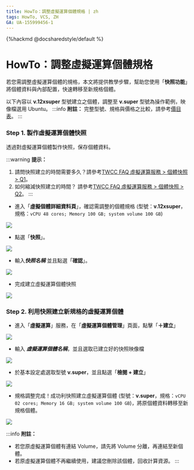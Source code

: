 ```yaml
---
title: HowTo：調整虛擬運算個體規格 | zh
tags: HowTo, VCS, ZH
GA: UA-155999456-1
---
```


{%hackmd @docsharedstyle/default %}

# HowTo：調整虛擬運算個體規格

若您需調整虛擬運算個體的規格，本文將提供教學步驟，幫助您使用「**快照功能**」將個體資料與內部配置，快速轉移至新規格個體。

以下內容以 **v.12xsuper** 型號建立之個體，調整至 **v.super** 型號為操作範例，映像檔選用 Ubuntu。
:::info 
<i class="fa fa-paperclip fa-20" aria-hidden="true"></i> **附註：** 完整型號、規格與價格之比較，請參考[<ins>價目表</ins>](https://www.twcc.ai/doc?page=price#%E8%99%9B%E6%93%AC%E9%81%8B%E7%AE%97%E6%9C%8D%E5%8B%99-Virtual-Compute-Service-VCS-%E2%80%BB-%E5%8D%B3%E5%B0%87%E7%99%BC%E5%94%AE%EF%BC%8C%E8%AB%8B%E6%B4%BD%E5%AE%A2%E6%9C%8D%E4%BA%BA%E5%93%A1%E4%BA%86%E8%A7%A3%E6%9B%B4%E5%A4%9A%E3%80%82)。
:::


### Step 1. 製作虛擬運算個體快照

透過對虛擬運算個體製作快照，保存個體資料。

:::warning
<i class="fa fa-lightbulb-o fa-20" aria-hidden="true"></i> **提示：** 
1. 請問快照建立的時間需要多久？請參考[<ins>TWCC FAQ 虛擬運算服務 > 個體快照 > Q1</ins>](https://man.twcc.ai/@twccdocs/faq-zh/https%3A%2F%2Fman.twcc.ai%2F%40twccdocs%2Ffaq-vcs-zh#%E5%80%8B%E9%AB%94%E5%BF%AB%E7%85%A7)。
2. 如何縮減快照建立的時間？ 請參考[<ins>TWCC FAQ 虛擬運算服務 > 個體快照 > Q2</ins>](https://man.twcc.ai/@twccdocs/faq-zh/https%3A%2F%2Fman.twcc.ai%2F%40twccdocs%2Ffaq-vcs-zh#%E5%80%8B%E9%AB%94%E5%BF%AB%E7%85%A7)。
:::

- 進入「**虛擬個體詳細資料頁**」，確認需調整的個體規格 (型號：**v.12xsuper**，規格：`vCPU 48 cores; Memory 100 GB; system volume 100 GB`)

![](https://cos.twcc.ai/SYS-MANUAL/uploads/upload_83644a60028400826f375fda8fe245ad.png)


- 點選「**快照**」。

![](https://cos.twcc.ai/SYS-MANUAL/uploads/upload_6fdddd20fa9bb758aace988f14c4d1de.png)


- 輸入***快照名稱*** 並且點選「**確認**」。

![](https://cos.twcc.ai/SYS-MANUAL/uploads/upload_89e2db0503bf4f4a683d4a9e44123a6e.png)


- 完成建立虛擬運算個體快照

![](https://cos.twcc.ai/SYS-MANUAL/uploads/upload_4044bf6448cab9399afd805554639cfe.png)



### Step 2. 利用快照建立新規格的虛擬運算個體

- 進入「**虛擬運算**」服務，在「**虛擬運算個體管理**」頁面，點擊「**＋建立**」

![](https://cos.twcc.ai/SYS-MANUAL/uploads/upload_afea0cc128aaa2fd92668d8647f130ea.png)


- 輸入 ***虛擬運算個體名稱***，並且選取已建立好的快照映像檔

![](https://cos.twcc.ai/SYS-MANUAL/uploads/upload_d70d8853ea0b56fab98555a0d056d459.png)


- 於基本設定處選取型號 **v.super**，並且點選「**檢閱 + 建立**」

![](https://cos.twcc.ai/SYS-MANUAL/uploads/upload_34b2f990876cda17c878bc38f82fc079.png)


- 規格調整完成！成功利快照建立虛擬運算個體 (型號：**v.super**，規格：`vCPU 02 cores; Memory 16 GB; system volume 100 GB`)，將原個體資料轉移至新規格個體。

![](https://cos.twcc.ai/SYS-MANUAL/uploads/upload_199b4f0bd0ee1ced0db17ee0e9631fcc.png)


:::info 
<i class="fa fa-paperclip fa-20" aria-hidden="true"></i> **附註：**
- 若您原虛擬運算個體有連結 Volume，請先將 Volume 分離，再連結至新個體。
- 若原虛擬運算個體不再繼續使用，建議您刪除該個體，回收計算資源。
:::


